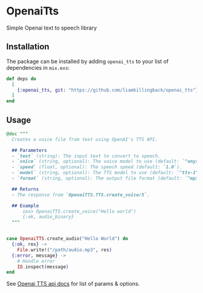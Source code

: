 # OpenaiTts

Simple Openai text to speech library

## Installation

The package can be installed
by adding `openai_tts` to your list of dependencies in `mix.exs`:

```elixir
def deps do
  [
    {:openai_tts, git: "https://github.com/liamkillingback/openai_tts"}
  ]
end
```

## Usage

```elixir
@doc """
  Creates a voice file from text using OpenAI's TTS API.

  ## Parameters
  - `text` (string): The input text to convert to speech.
  - `voice` (string, optional): The voice model to use (default: `"onyx"`).
  - `speed` (float, optional): The speech speed (default: `1.0`).
  - `model` (string, optional): The TTS model to use (default: `"tts-1"`).
  - `format` (string, optional): The output file format (default: `"mp3"`).

  ## Returns
  - The response from `OpenaiTTS.TTS.create_voice/5`.

  ## Example
      iex> OpenaiTTS.create_voice("Hello world")
      {:ok, audio_binary}
  """


case OpenaiTTS.create_audio("Hello World") do
  {:ok, res} ->
    File.write!("/path/audio.mp3", res)
  {:error, message} ->
    # Handle error
    IO.inspect(message)
end

```

See [Openai TTS api docs](https://platform.openai.com/docs/api-reference/audio) for list of params & options.
